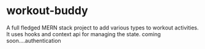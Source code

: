 # workout-buddy
A full fledged MERN stack project to add various types to workout activities. It uses hooks and context api for managing the state. coming soon....authentication
